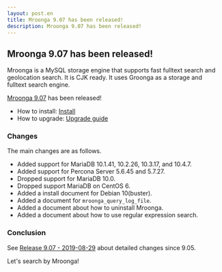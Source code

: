 ```yaml
---
layout: post.en
title: Mroonga 9.07 has been released!
description: Mroonga 9.07 has been released!
---
```


## Mroonga 9.07 has been released!

Mroonga is a MySQL storage engine that supports fast fulltext search
and geolocation search. It is CJK ready. It uses Groonga as a storage
and fulltext search engine.

[Mroonga 9.07](/docs/news.html#release-9-07) has been released!

* How to install: [Install](/docs/install.html)
* How to upgrade: [Upgrade guide](/docs/upgrade.html)

### Changes

The main changes are as follows.

  * Added support for MariaDB 10.1.41, 10.2.26, 10.3.17, and 10.4.7.
  * Added support for Percona Server 5.6.45 and 5.7.27.
  * Dropped support for MariaDB 10.0.
  * Dropped support MariaDB on CentOS 6.
  * Added a install document for Debian 10(buster).
  * Added a document for ``mroonga_query_log_file``.
  * Added a document about how to uninstall Mroonga.
  * Added a document about how to use regular expression search.

### Conclusion

See [Release 9.07 - 2019-08-29](/docs/news.html#release-9-07) about detailed changes since 9.05.

Let's search by Mroonga!
